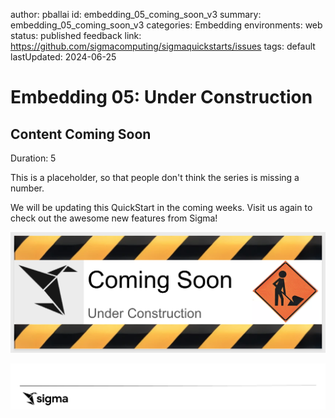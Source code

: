 author: pballai
id: embedding_05_coming_soon_v3
summary: embedding_05_coming_soon_v3
categories: Embedding
environments: web
status: published
feedback link: https://github.com/sigmacomputing/sigmaquickstarts/issues
tags: default
lastUpdated: 2024-06-25

# Embedding 05: Under Construction

## Content Coming Soon
Duration: 5 

This is a placeholder, so that people don't think the series is missing a number. 

We will be updating this QuickStart in the coming weeks. Visit us again to check out the awesome new features from Sigma!

<img src="assets/construction.png" width="800"/>

![Footer](assets/sigma_footer.png)
